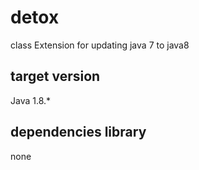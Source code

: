 # detox
class Extension for updating java 7 to java8

## target version
Java 1.8.*

## dependencies library
none
